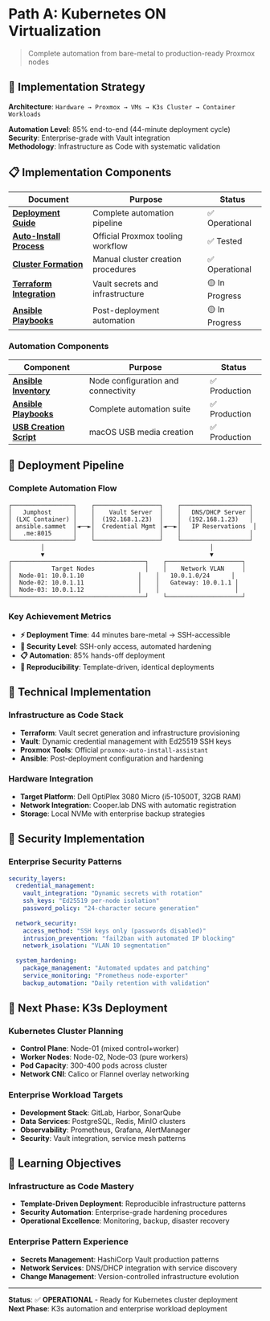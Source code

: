 # Path A: Kubernetes ON Virtualization

> Complete automation from bare-metal to production-ready Proxmox nodes

## 🎯 Implementation Strategy

**Architecture**: `Hardware → Proxmox → VMs → K3s Cluster → Container Workloads`

**Automation Level**: 85% end-to-end (44-minute deployment cycle)  
**Security**: Enterprise-grade with Vault integration  
**Methodology**: Infrastructure as Code with systematic validation



## 📋 Implementation Components

| Document | Purpose | Status |
|----------|---------|--------|
| **[Deployment Guide](automated-deployment.md)** | Complete automation pipeline | ✅ Operational |
| **[Auto-Install Process](autoinstall-process.md)** | Official Proxmox tooling workflow | ✅ Tested |
| **[Cluster Formation](cluster-formation.md)** | Manual cluster creation procedures | ✅ Operational |
| **[Terraform Integration](terraform/)** | Vault secrets and infrastructure | 🟡 In Progress |
| **[Ansible Playbooks](ansible/)** | Post-deployment automation | 🟡 In Progress |

### Automation Components

| Component | Purpose | Status |
|-----------|---------|--------|
| **[Ansible Inventory](automation/ansible/inventory.md)** | Node configuration and connectivity | ✅ Production |
| **[Ansible Playbooks](automation/ansible/playbooks.md)** | Complete automation suite | ✅ Production |
| **[USB Creation Script](automation/scripts/usb-creation.md)** | macOS USB media creation | ✅ Production |

## 🚀 Deployment Pipeline

### Complete Automation Flow

```
┌─────────────────┐    ┌──────────────────┐    ┌───────────────────┐
│   Jumphost      │    │    Vault Server  │    │   DNS/DHCP Server │
│ (LXC Container) │    │  (192.168.1.23)  │    │  (192.168.1.23)   │
│ ansible.sammet  │◄──►│  Credential Mgmt │◄──►│   IP Reservations  │
│   .me:8015      │    │                  │    │                   │
└─────────────────┘    └──────────────────┘    └───────────────────┘
         │                                              │
         ▼                                              ▼
┌─────────────────────────────────────┐    ┌─────────────────────┐
│           Target Nodes              │    │    Network VLAN     │
│  Node-01: 10.0.1.10               │    │   10.0.1.0/24      │
│  Node-02: 10.0.1.11               │    │   Gateway: 10.0.1.1 │
│  Node-03: 10.0.1.12               │    │                     │
└─────────────────────────────────────┘    └─────────────────────┘
```

### Key Achievement Metrics

- **⚡ Deployment Time**: 44 minutes bare-metal → SSH-accessible
- **🔐 Security Level**: SSH-only access, automated hardening
- **📋 Automation**: 85% hands-off deployment
- **🎯 Reproducibility**: Template-driven, identical deployments

## 🔧 Technical Implementation

### Infrastructure as Code Stack
- **Terraform**: Vault secret generation and infrastructure provisioning
- **Vault**: Dynamic credential management with Ed25519 SSH keys
- **Proxmox Tools**: Official `proxmox-auto-install-assistant`
- **Ansible**: Post-deployment configuration and hardening

### Hardware Integration
- **Target Platform**: Dell OptiPlex 3080 Micro (i5-10500T, 32GB RAM)
- **Network Integration**: Cooper.lab DNS with automatic registration
- **Storage**: Local NVMe with enterprise backup strategies

## 🔐 Security Implementation

### Enterprise Security Patterns
```yaml
security_layers:
  credential_management:
    vault_integration: "Dynamic secrets with rotation"
    ssh_keys: "Ed25519 per-node isolation"
    password_policy: "24-character secure generation"
  
  network_security:
    access_method: "SSH keys only (passwords disabled)"
    intrusion_prevention: "fail2ban with automated IP blocking"
    network_isolation: "VLAN 10 segmentation"
  
  system_hardening:
    package_management: "Automated updates and patching"
    service_monitoring: "Prometheus node-exporter"
    backup_automation: "Daily retention with validation"
```

## 🚀 Next Phase: K3s Deployment

### Kubernetes Cluster Planning
- **Control Plane**: Node-01 (mixed control+worker)
- **Worker Nodes**: Node-02, Node-03 (pure workers)
- **Pod Capacity**: 300-400 pods across cluster
- **Network CNI**: Calico or Flannel overlay networking

### Enterprise Workload Targets
- **Development Stack**: GitLab, Harbor, SonarQube
- **Data Services**: PostgreSQL, Redis, MinIO clusters
- **Observability**: Prometheus, Grafana, AlertManager
- **Security**: Vault integration, service mesh patterns

## 🎯 Learning Objectives

### Infrastructure as Code Mastery
- **Template-Driven Deployment**: Reproducible infrastructure patterns
- **Security Automation**: Enterprise-grade hardening procedures
- **Operational Excellence**: Monitoring, backup, disaster recovery

### Enterprise Pattern Experience
- **Secrets Management**: HashiCorp Vault production patterns
- **Network Services**: DNS/DHCP integration with service discovery
- **Change Management**: Version-controlled infrastructure evolution

---

**Status**: ✅ **OPERATIONAL** - Ready for Kubernetes cluster deployment  
**Next Phase**: K3s automation and enterprise workload deployment